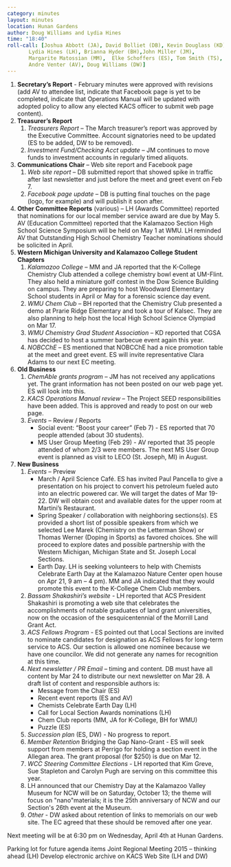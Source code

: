 ```yaml
---
category: minutes
layout: minutes
location: Hunan Gardens
author: Doug Williams and Lydia Hines
time: "18:40"
roll-call: [Joshua Abbott (JA), David Bolliet (DB), Kevin Douglass (KD),
	   Lydia Hines (LH), Brianna Hyder (BH),John Miller (JM),
	   Margarite Matossian (MM),  Elke Schoffers (ES), Tom Smith (TS),
	   Andre Venter (AV), Doug Williams (DW)]
---
```


1. **Secretary’s Report** - February minutes were approved with revisions (add AV to attendee list, indicate that Facebook page is yet to be completed, indicate that Operations Manual will be updated with adopted policy to allow any elected KACS officer to submit web page content).
2. **Treasurer’s Report**
   1. *Treasurers Report* – The March treasurer’s report was approved by the Executive Committee.  Account signatories need to be updated (ES to be added, DW to be removed).
   2. *Investment Fund/Checking Acct update* – JM continues to move funds to investment accounts in regularly timed aliquots.
3. **Communications Chair** – Web site report and Facebook page
   1. *Web site report* – DB submitted report that showed spike in traffic after last newsletter and just before the meet and greet event on Feb 7.
   2. *Facebook page update* – DB is putting final touches on the page (logo, for example) and will publish it soon after.
4. **Other Committee Reports** (various) – LH (Awards Committee) reported that nominations for our local member service award are due by May 5.  AV (Education Committee) reported that the Kalamazoo Section High School Science Symposium will be held on May 1 at WMU.   LH reminded AV that Outstanding High School Chemistry Teacher nominations should be solicited in April.
5. **Western Michigan University and Kalamazoo College Student Chapters**
   1. *Kalamazoo College* – MM and JA reported that the K-College Chemistry Club attended a college chemistry bowl event at UM-Flint.  They also held a miniature golf contest in the Dow Science Building on campus.  They are preparing to host Woodward Elementary School students in April or May for a forensic science day event.
   2. *WMU Chem Club* – BH reported that the Chemistry Club presented a demo at Prarie Ridge Elementary and took a tour of Kalsec.  They are also planning to help host the local High School Science Olympiad on Mar 17.
   3. *WMU Chemistry Grad Student Association* – KD reported that CGSA has decided to host a summer barbecue event again this year.
   4. *NOBCChE* – ES mentioned that NOBCChE had a nice promotion table at the meet and greet event.  ES will invite representative Clara Adams to our next EC meeting.
6. **Old Business**
   1. *ChemAble grants program* – JM has not received any applications yet.  The grant information has not been posted on our web page yet.  ES will look into this.
   2. *KACS Operations Manual review* – The Project SEED responsibilities have been added.  This is approved and ready to post on our web page.
   3. *Events* – Review / Reports
      - Social event: “Boost your career” (Feb 7) - ES reported that 70 people attended (about 30 students).
      - MS User Group Meeting (Feb 29) - AV reported that 35 people attended of whom 2/3 were members.  The next MS User Group event is planned as visit to LECO (St. Joseph, MI) in August.
7. **New Business**
   1. *Events* – Preview
      - March / April Science Café.  ES has invited Paul Pancella to give a presentation on his project to convert his petroleum fueled auto into an electric powered car.  We will target the dates of Mar 19-22.  DW will obtain cost and available dates for the upper room at Martini’s Restaurant.
      - Spring Speaker / collaboration with neighboring sections(s).  ES provided a short list of possible speakers from which we selected Lee Marek (Chemistry on the Letterman Show) or Thomas Werner (Doping in Sports) as favored choices.  She will proceed to explore dates and possible partnership with the Western Michigan, Michigan State and St. Joseph Local Sections.
      - Earth Day.  LH is seeking volunteers to help with Chemists Celebrate Earth Day at the Kalamazoo Nature Center open house on Apr 21, 9 am – 4 pm).  MM and JA indicated that they would promote this event to the K-College Chem Club members.
   2. *Bassam Shakashiri’s website* - LH reported that ACS President Shakashiri is promoting a web site that celebrates the accomplishments of notable graduates of land grant universities, now on the occasion of the sesquicentennial of the Morrill Land Grant Act.
   3. *ACS Fellows Program* - ES pointed out that Local Sections are invited to nominate candidates for designation as ACS Fellows for long-term service to ACS.  Our section is allowed one nominee because we have one councilor.  We did not generate any names for recognition at this time.
   4. *Next newsletter / PR Email* – timing and content.  DB must have all content by Mar 24 to distribute our next newsletter on Mar 28.  A draft list of content and responsible authors is:
      - Message from the Chair (ES)
      - Recent event reports (ES and AV)
      - Chemists Celebrate Earth Day (LH)
      - Call for Local Section Awards nominations (LH)
      - Chem Club reports (MM, JA for K-College, BH for WMU)
      - Puzzle (ES)
   5. *Succession plan* (ES, DW) - No progress to report.
   6. *Member Retention* Bridging the Gap Nano-Grant - ES will seek support from members at Perrigo for holding a section event in the Allegan area.  The grant proposal (for $250) is due on Mar 12.
   7. *WCC Steering Committee Elections* - LH reported that Kim Greve, Sue Stapleton and Carolyn Pugh are serving on this committee this year.
   8. LH announced that our Chemistry Day at the Kalamazoo Valley Museum for NCW will be on Saturday, October 13; the theme will focus on "nano"materials; it is the 25th anniversary of NCW and our Section's 26th event at the Museum.
   9. *Other* - DW asked about retention of links to memorials on our web site.  The EC agreed that these should be removed after one year.

Next meeting will be at 6:30 pm on Wednesday, April 4th at Hunan Gardens.

Parking lot for future agenda items Joint Regional Meeting 2015 – thinking ahead (LH) Develop electronic archive on KACS Web Site (LH and DW)